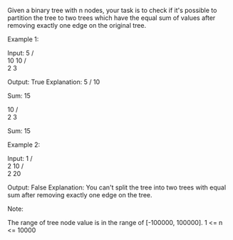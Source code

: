 
Given a binary tree with n nodes, your task is to check if it's possible to partition the tree to two trees which have the equal sum of values after removing exactly one edge on the original tree.


Example 1:

Input:
    5
   / \
  10 10
    /  \
   2   3

Output: True
Explanation:
    5
   /
  10

Sum: 15

   10
  /  \
 2    3

Sum: 15




Example 2:

Input:
    1
   / \
  2  10
    /  \
   2   20

Output: False
Explanation: You can't split the tree into two trees with equal sum after removing exactly one edge on the tree.



Note:

The range of tree node value is in the range of [-100000, 100000].
1 <= n <= 10000
